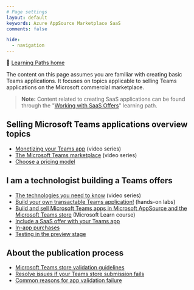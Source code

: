 ```yaml
---
# Page settings
layout: default
keywords: Azure AppSource Marketplace SaaS
comments: false

hide:
  - navigation
---
```


🚦 [Learning Paths home](./index.md)

The content on this page assumes you are familiar with creating basic Teams applications. It focuses on topics applicable to selling Teams applications on the Microsoft commercial marketplace.

> **Note:** Content related to creating SaaS applications can be found through the "[Working with SaaS Offers](./saas-offers.md)" learning path.

## Selling Microsoft Teams applications overview topics

- [Monetizing your Teams app](../teams/index.md#monetizing-your-teams-app) (video series)
- [The Microsoft Teams marketplace](../teams/index.md#the-microsoft-teams-marketplace) (video series)
- [Choose a pricing model](https://docs.microsoft.com/microsoftteams/platform/concepts/deploy-and-publish/appsource/prepare/monetize-overview#choose-a-pricing-model)

## I am a technologist building a Teams offers

- [The technologies you need to know](../teams/index.md#the-tech-you-need) (video series)
- [Build your own transactable Teams application!](../teams/index.md#hands-on-labs) (hands-on labs)
- [Build and sell Microsoft Teams apps in Microsoft AppSource and the Microsoft Teams store](https://docs.microsoft.com/learn/modules/msteams-monetize-apps/) (Microsoft Learn course)
- [Include a SaaS offer with your Teams app](https://docs.microsoft.com/microsoftteams/platform/concepts/deploy-and-publish/appsource/prepare/include-saas-offer)
- [In-app purchases](https://docs.microsoft.com/microsoftteams/platform/concepts/deploy-and-publish/appsource/prepare/in-app-purchase-flow?tabs=jsonV11)
- [Testing in the preview stage](https://docs.microsoft.com/microsoftteams/platform/concepts/deploy-and-publish/appsource/prepare/test-preview-for-monetized-apps)


## About the publication process

- [Microsoft Teams store validation guidelines](https://docs.microsoft.com/microsoftteams/platform/concepts/deploy-and-publish/appsource/prepare/teams-store-validation-guidelines)
- [Resolve issues if your Teams store submission fails](https://docs.microsoft.com/microsoftteams/platform/concepts/deploy-and-publish/appsource/resolve-submission-issues)
- [Common reasons for app validation failure](https://docs.microsoft.com/microsoftteams/platform/concepts/deploy-and-publish/appsource/common-reasons-for-app-validation-failure)